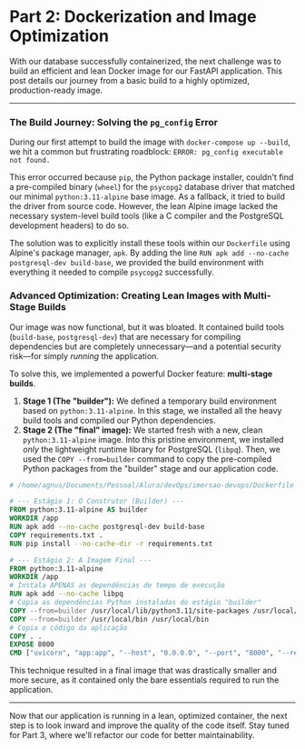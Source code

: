 # Part 2: Dockerization and Image Optimization

With our database successfully containerized, the next challenge was to build an efficient and lean Docker image for our FastAPI application. This post details our journey from a basic build to a highly optimized, production-ready image.

---

### The Build Journey: Solving the `pg_config` Error

During our first attempt to build the image with `docker-compose up --build`, we hit a common but frustrating roadblock: `ERROR: pg_config executable not found.`

This error occurred because `pip`, the Python package installer, couldn't find a pre-compiled binary (`wheel`) for the `psycopg2` database driver that matched our minimal `python:3.11-alpine` base image. As a fallback, it tried to build the driver from source code. However, the lean Alpine image lacked the necessary system-level build tools (like a C compiler and the PostgreSQL development headers) to do so.

The solution was to explicitly install these tools within our `Dockerfile` using Alpine's package manager, `apk`. By adding the line `RUN apk add --no-cache postgresql-dev build-base`, we provided the build environment with everything it needed to compile `psycopg2` successfully.

### Advanced Optimization: Creating Lean Images with Multi-Stage Builds

Our image was now functional, but it was bloated. It contained build tools (`build-base`, `postgresql-dev`) that are necessary for compiling dependencies but are completely unnecessary—and a potential security risk—for simply *running* the application.

To solve this, we implemented a powerful Docker feature: **multi-stage builds**.

1.  **Stage 1 (The "builder"):** We defined a temporary build environment based on `python:3.11-alpine`. In this stage, we installed all the heavy build tools and compiled our Python dependencies.
2.  **Stage 2 (The "final" image):** We started fresh with a new, clean `python:3.11-alpine` image. Into this pristine environment, we installed *only* the lightweight runtime library for PostgreSQL (`libpq`). Then, we used the `COPY --from=builder` command to copy the pre-compiled Python packages from the "builder" stage and our application code.


```dockerfile
# /home/agnus/Documents/Pessoal/Alura/devOps/imersao-devops/Dockerfile

# --- Estágio 1: O Construtor (Builder) ---
FROM python:3.11-alpine AS builder
WORKDIR /app
RUN apk add --no-cache postgresql-dev build-base
COPY requirements.txt .
RUN pip install --no-cache-dir -r requirements.txt

# --- Estágio 2: A Imagem Final ---
FROM python:3.11-alpine
WORKDIR /app
# Instala APENAS as dependências de tempo de execução
RUN apk add --no-cache libpq
# Copia as dependências Python instaladas do estágio "builder"
COPY --from=builder /usr/local/lib/python3.11/site-packages /usr/local/lib/python3.11/site-packages
COPY --from=builder /usr/local/bin /usr/local/bin
# Copia o código da aplicação
COPY . .
EXPOSE 8000
CMD ["uvicorn", "app:app", "--host", "0.0.0.0", "--port", "8000", "--reload"]
```

This technique resulted in a final image that was drastically smaller and more secure, as it contained only the bare essentials required to run the application.

---

Now that our application is running in a lean, optimized container, the next step is to look inward and improve the quality of the code itself. Stay tuned for Part 3, where we'll refactor our code for better maintainability.
